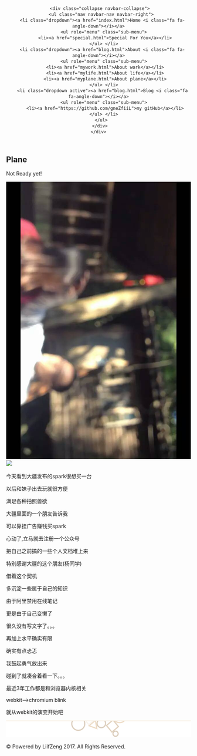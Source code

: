 <html lang="en">
 <head>
  <meta charset="utf-8" />
  <meta name="viewport" content="width=device-width, initial-scale=1.0" />
  <meta name="description" content="" />
  <meta name="author" content="" />
  <title>Blog | LiifZeng</title>
  <link href="css/bootstrap.min.css" rel="stylesheet" />
  <link href="css/font-awesome.min.css" rel="stylesheet" />
  <link href="css/lightbox.css" rel="stylesheet" />
  <link href="css/animate.min.css" rel="stylesheet" />
  <link href="css/main.css" rel="stylesheet" />
  <link href="css/responsive.css" rel="stylesheet" />
  <!--[if lt IE 9]>
        <script src="js/html5shiv.js"></script>
        <script src="js/respond.min.js"></script>
    <![endif]-->
  <link rel="shortcut icon" href="https://github.com/gneZfiiL/blog/raw/master/images/ico/favicon.ico" />
  <link rel="apple-touch-icon-precomposed" sizes="144x144" href="https://github.com/gneZfiiL/blog/raw/master/images/ico/apple-touch-icon-144-precomposed.png" />
  <link rel="apple-touch-icon-precomposed" sizes="114x114" href="https://github.com/gneZfiiL/blog/raw/master/images/ico/apple-touch-icon-114-precomposed.png" />
  <link rel="apple-touch-icon-precomposed" sizes="72x72" href="https://github.com/gneZfiiL/blog/raw/master/images/ico/apple-touch-icon-72-precomposed.png" />
  <link rel="apple-touch-icon-precomposed" href="https://github.com/gneZfiiL/blog/raw/master/images/ico/apple-touch-icon-57-precomposed.png" />
 </head>
 <!--/head-->
 <body>
  <header id="header">
   <div class="navbar navbar-inverse" role="banner">
    <div class="container">

     <div class="collapse navbar-collapse">
      <ul class="nav navbar-nav navbar-right">
       <li class="dropdown"><a href="index.html">Home <i class="fa fa-angle-down"></i></a>
        <ul role="menu" class="sub-menu">
         <li><a href="special.html">Special For You</a></li>
        </ul> </li>
       <li class="dropdown"><a href="blog.html">About <i class="fa fa-angle-down"></i></a>
        <ul role="menu" class="sub-menu">
         <li><a href="mywork.html">About work</a></li>
         <li><a href="mylife.html">About life</a></li>
         <li><a href="myplane.html">About plane</a></li>
        </ul> </li>
       <li class="dropdown active"><a href="blog.html">Blog <i class="fa fa-angle-down"></i></a>
        <ul role="menu" class="sub-menu">
         <li><a href="https://github.com/gneZfiiL">my gitHub</a></li>
        </ul> </li>
      </ul>
     </div>
    </div>
   </div>
  </header>
  <!--/#header-->
  <section id="page-breadcrumb">
   <div class="vertical-center sun">
    <div class="container">
     <div class="row">
      <div class="action">
       <div class="col-sm-12">
        <h1 class="title">Plane</h1>
        <p>Not Ready yet!</p>
       </div>
      </div>
     </div>
    </div>
   </div>
  </section>
  <!--/#page-breadcrumb-->
  <section id="company-information" class="padding wow fadeIn animated" data-wow-duration="1000ms" data-wow-delay="300ms" style="visibility: visible; animation-duration: 1000ms; animation-delay: 300ms; animation-name: fadeIn;">
        <div class="container">
            <div class="row">
                <div class="col-sm-6">
                    <img src="https://github.com/gneZfiiL/blog/raw/master/images/aboutus/us.jpg" class="img-responsive" alt="">
                    <a href="http://click.dji.com/APZ7xbqGqop88BpdmSQN?pm=link&amp;as=0001&amp;ch=dj01" target="_blank"> <img src="https://u.djicdn.com/uploads/ad_image_file/file/498/468x60_copy.jpg" /></a>
                </div>
                <div class="col-sm-6 padding-top">
                    <p>今天看到大疆发布的spark很想买一台</p>
<p>以后和妹子出去玩就很方便</p>
<p>满足各种拍照兽欲</p>
<p>大疆里面的一个朋友告诉我</p>
<p>可以靠挂广告赚钱买spark</p>
<p>心动了,立马就去注册一个公众号</p>
<p>把自己之前搞的一些个人文档堆上来</p>
<p></p>
<p>特别感谢大疆的这个朋友(杨同学)</p>
<p>借着这个契机</p>
<p>多沉淀一些属于自己的知识</p>
<p></p>
<p>由于阿里禁用在线笔记</p>
<p>更是由于自己变懒了</p>
<p>很久没有写文字了。。。</p>
<p>再加上水平确实有限</p>
<p>确实有点忐忑</p>
<p></p>
<p><p>
<p>我鼓起勇气放出来</p>
<p>碰到了就凑合着看一下。。。</p>
<p></p>
<p><p>
<p>最近3年工作都是和浏览器内核相关</p>
<p>webkit-->chromium blink</p>
<p>就从webkit的演变开始吧</p>
<p></p>

  <footer id="footer">
   <div class="container">
    <div class="row">
     <div class="col-sm-12 text-center bottom-separator">
      <img src="https://github.com/gneZfiiL/blog/raw/master/images/home/under.png" class="img-responsive inline" alt="" />
     </div>
     <div class="col-sm-12">
      <div class="copyright-text text-center">
       <p>&copy; Powered by LiifZeng 2017. All Rights Reserved.</p>
      </div>
     </div>
    </div>
   </div>
  </footer>
  <!--/#footer-->
  <script type="text/javascript" src="js/jquery.js"></script>
  <script type="text/javascript" src="js/bootstrap.min.js"></script>
  <script type="text/javascript" src="js/lightbox.min.js"></script>
  <script type="text/javascript" src="js/wow.min.js"></script>
  <script type="text/javascript" src="js/main.js"></script>
